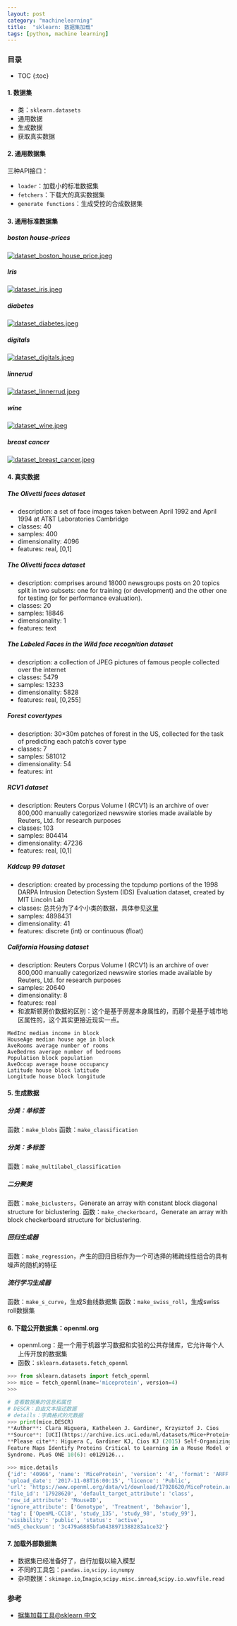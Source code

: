 ```yaml
---
layout: post
category: "machinelearning"
title:  "sklearn: 数据集加载"
tags: [python, machine learning]
---
```


<script type="text/javascript" async
  src="https://cdn.mathjax.org/mathjax/latest/MathJax.js?config=TeX-MML-AM_CHTML">
</script>

### 目录

- TOC
{:toc}

#### 1. 数据集

* 类：`sklearn.datasets`
* 通用数据
* 生成数据
* 获取真实数据

#### 2. 通用数据集

三种API接口：

* `loader`：加载小的标准数据集
* `fetchers`：下载大的真实数据集
* `generate functions`：生成受控的合成数据集

#### 3. 通用标准数据集

##### boston house-prices 

[![dataset_boston_house_price.jpeg](https://i.loli.net/2019/07/21/5d333b955114276295.jpeg)](https://i.loli.net/2019/07/21/5d333b955114276295.jpeg)

##### Iris 

[![dataset_iris.jpeg](https://i.loli.net/2019/07/21/5d333e668991227533.jpeg)](https://i.loli.net/2019/07/21/5d333e668991227533.jpeg)

##### diabetes 

[![dataset_diabetes.jpeg](https://i.loli.net/2019/07/21/5d3344b405a5696367.jpeg)](https://i.loli.net/2019/07/21/5d3344b405a5696367.jpeg)

##### digitals 

[![dataset_digitals.jpeg](https://i.loli.net/2019/07/21/5d3344c8e2b1413841.jpeg)](https://i.loli.net/2019/07/21/5d3344c8e2b1413841.jpeg)

##### linnerud 

[![dataset_linnerrud.jpeg](https://i.loli.net/2019/07/21/5d3344d9cce7f72487.jpeg)](https://i.loli.net/2019/07/21/5d3344d9cce7f72487.jpeg)

##### wine 

[![dataset_wine.jpeg](https://i.loli.net/2019/07/21/5d334545274a919488.jpeg)](https://i.loli.net/2019/07/21/5d334545274a919488.jpeg)

##### breast cancer 

[![dataset_breast_cancer.jpeg](https://i.loli.net/2019/07/21/5d3344ed9352361529.jpeg)](https://i.loli.net/2019/07/21/5d3344ed9352361529.jpeg)

#### 4. 真实数据

##### The Olivetti faces dataset

* description: a set of face images taken between April 1992 and April 1994 at AT&T Laboratories Cambridge
* classes: 40
* samples: 400
* dimensionality: 4096
* features: real, [0,1]

##### The Olivetti faces dataset

* description: comprises around 18000 newsgroups posts on 20 topics split in two subsets: one for training (or development) and the other one for testing (or for performance evaluation). 
* classes: 20
* samples: 18846
* dimensionality: 1
* features: text

##### The Labeled Faces in the Wild face recognition dataset

* description: a collection of JPEG pictures of famous people collected over the internet 
* classes: 5479
* samples: 13233
* dimensionality: 5828
* features: real, [0,255]

##### Forest covertypes

* description: 30×30m patches of forest in the US, collected for the task of predicting each patch’s cover type 
* classes: 7
* samples: 581012
* dimensionality: 54
* features: int

##### RCV1 dataset

* description: Reuters Corpus Volume I (RCV1) is an archive of over 800,000 manually categorized newswire stories made available by Reuters, Ltd. for research purposes 
* classes: 103
* samples: 804414
* dimensionality: 47236
* features: real, [0,1]

##### Kddcup 99 dataset

* description: created by processing the tcpdump portions of the 1998 DARPA Intrusion Detection System (IDS) Evaluation dataset, created by MIT Lincoln Lab
* classes: 总共分为了4个小类的数据，具体参见[这里](https://scikit-learn.org/stable/datasets/index.html#kddcup-99-dataset)
* samples: 4898431
* dimensionality: 41
* features: discrete (int) or continuous (float)

##### California Housing dataset

* description: Reuters Corpus Volume I (RCV1) is an archive of over 800,000 manually categorized newswire stories made available by Reuters, Ltd. for research purposes 
* samples: 20640
* dimensionality: 8
* features: real
* 和波斯顿房价数据的区别：这个是基于房屋本身属性的，而那个是基于城市地区属性的，这个其实更接近现实一点。

~~~
MedInc median income in block
HouseAge median house age in block
AveRooms average number of rooms
AveBedrms average number of bedrooms
Population block population
AveOccup average house occupancy
Latitude house block latitude
Longitude house block longitude
~~~

#### 5. 生成数据

##### 分类：单标签

函数：`make_blobs`
函数：`make_classification`

##### 分类：多标签

函数：`make_multilabel_classification`

##### 二分聚类

函数：`make_biclusters`，Generate an array with constant block diagonal structure for biclustering.
函数：`make_checkerboard`，Generate an array with block checkerboard structure for biclustering.

##### 回归生成器

函数：`make_regression`，产生的回归目标作为一个可选择的稀疏线性组合的具有噪声的随机的特征

##### 流行学习生成器

函数：`make_s_curve`，生成S曲线数据集
函数：`make_swiss_roll`，生成swiss roll数据集

#### 6. 下载公开数据集：openml.org

* openml.org：是一个用于机器学习数据和实验的公共存储库，它允许每个人上传开放的数据集
* 函数：`sklearn.datasets.fetch_openml`

```python
>>> from sklearn.datasets import fetch_openml
>>> mice = fetch_openml(name='miceprotein', version=4)
>>> 

# 查看数据集的信息和属性
# DESCR：自由文本描述数据
# details：字典格式的元数据
>>> print(mice.DESCR)
**Author**: Clara Higuera, Katheleen J. Gardiner, Krzysztof J. Cios
**Source**: [UCI](https://archive.ics.uci.edu/ml/datasets/Mice+Protein+Expression) - 2015
**Please cite**: Higuera C, Gardiner KJ, Cios KJ (2015) Self-Organizing
Feature Maps Identify Proteins Critical to Learning in a Mouse Model of Down
Syndrome. PLoS ONE 10(6): e0129126...

>>> mice.details
{'id': '40966', 'name': 'MiceProtein', 'version': '4', 'format': 'ARFF',
'upload_date': '2017-11-08T16:00:15', 'licence': 'Public',
'url': 'https://www.openml.org/data/v1/download/17928620/MiceProtein.arff',
'file_id': '17928620', 'default_target_attribute': 'class',
'row_id_attribute': 'MouseID',
'ignore_attribute': ['Genotype', 'Treatment', 'Behavior'],
'tag': ['OpenML-CC18', 'study_135', 'study_98', 'study_99'],
'visibility': 'public', 'status': 'active',
'md5_checksum': '3c479a6885bfa0438971388283a1ce32'}
```

#### 7. 加载外部数据集

* 数据集已经准备好了，自行加载以输入模型
* 不同的工具包：`pandas.io`,`scipy.io`,`numpy`
* 杂项数据：`skimage.io`,`Imagio`,`scipy.misc.imread`,`scipy.io.wavfile.read`

### 参考

* [据集加载工具@sklearn 中文](https://sklearn.apachecn.org/#/docs/47?id=_6-%E6%95%B0%E6%8D%AE%E9%9B%86%E5%8A%A0%E8%BD%BD%E5%B7%A5%E5%85%B7)